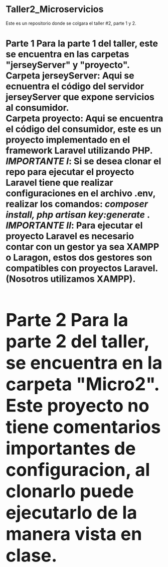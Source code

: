 # Taller2_Microservicios
Este es un repositorio donde se colgara el taller #2, parte 1 y 2.

<h1>Parte 1<h/1>
Para la parte 1 del taller, este se encuentra en las carpetas "jerseyServer" y "proyecto". <br>
<b>Carpeta jerseyServer</b>: Aqui se ecnuentra el código del servidor jerseyServer que expone servicios al consumidor. <br>
<b>Carpeta proyecto</b>: Aqui se encuentra el código del consumidor, este es un proyecto implementado en el framework Laravel utilizando PHP. 
<i><b>IMPORTANTE I</b></i>: Si se desea clonar el repo para ejecutar el proyecto Laravel tiene que realizar configuraciones en el archivo .env, realizar los comandos: <i>composer install, php artisan key:generate </i>. <br>
<i><b>IMPORTANTE II</b></i>: Para ejecutar el proyecto Laravel es necesario contar con un gestor ya sea XAMPP o Laragon, estos dos gestores son compatibles con proyectos Laravel.(Nosotros utilizamos XAMPP). <br>

<h1>Parte 2<h/1>
Para la parte 2 del taller, se encuentra en la carpeta "Micro2".<br>
Este proyecto no tiene comentarios importantes de configuracion, al clonarlo puede ejecutarlo de la manera vista en clase.

